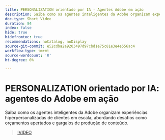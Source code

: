 ```yaml
---
title: PERSONALIZATION orientado por IA - Agentes Adobe em ação
description: Saiba como os agentes inteligentes da Adobe organizam experiências hiperpersonalizadas de clientes em escala, abordando desafios como orçamentos apertados e gargalos de produção de conteúdo.
doc-type: Short Video
duration: 84
index: false
hide: true
hidefromtoc: true
recommendations: noCatalog, noDisplay
source-git-commit: e52cdba2a9203497d97cbd1e75c81e3e4e556ac4
workflow-type: tm+mt
source-wordcount: '0'
ht-degree: 0%

---
```



# PERSONALIZATION orientado por IA: agentes do Adobe em ação

Saiba como os agentes inteligentes da Adobe organizam experiências hiperpersonalizadas de clientes em escala, abordando desafios como orçamentos apertados e gargalos de produção de conteúdo.

<!-- 72_S653_3442539_83_aidriven-personalization-adobe-agents-in-action -->
>[!VIDEO](https://video.tv.adobe.com/v/3460117/?learn=on&enablevpops=true&captions=por_br)
